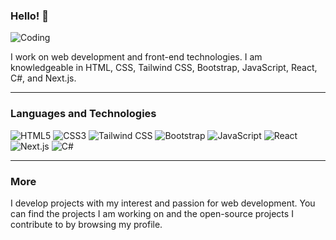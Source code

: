### Hello! 👋

![Coding](https://media.giphy.com/media/L1R1tvI9svkIWwpVYr/giphy.gif)

I work on web development and front-end technologies. I am knowledgeable in HTML, CSS, Tailwind CSS, Bootstrap, JavaScript, React, C#, and Next.js.

---

### Languages and Technologies

![HTML5](https://img.shields.io/badge/-HTML5-E34F26?style=flat-square&logo=html5&logoColor=white)
![CSS3](https://img.shields.io/badge/-CSS3-1572B6?style=flat-square&logo=css3&logoColor=white)
![Tailwind CSS](https://img.shields.io/badge/-TailwindCSS-38B2AC?style=flat-square&logo=tailwind-css&logoColor=white)
![Bootstrap](https://img.shields.io/badge/-Bootstrap-563D7C?style=flat-square&logo=bootstrap&logoColor=white)
![JavaScript](https://img.shields.io/badge/-JavaScript-F7DF1E?style=flat-square&logo=javascript&logoColor=black)
![React](https://img.shields.io/badge/-React-61DAFB?style=flat-square&logo=react&logoColor=black)
![Next.js](https://img.shields.io/badge/-Next.js-000000?style=flat-square&logo=nextdotjs&logoColor=white)
![C#](https://img.shields.io/badge/-C%23-239120?style=flat-square&logo=c-sharp&logoColor=white)

---

### More

I develop projects with my interest and passion for web development. You can find the projects I am working on and the open-source projects I contribute to by browsing my profile.
